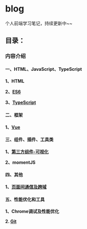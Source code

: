 # blog
个人前端学习笔记，持续更新中~~

## 目录：

### 内容介绍

#### 一、HTML、JavaScript、TypeScript

**1、HTML**

**2、[ES6](https://github.com/snowLeopard93/blog/tree/master/study/guide/ES6)**

**3、[TypeScript](https://github.com/snowLeopard93/blog/tree/master/study/guide/TypeScript)**

#### 二、框架

**1、[Vue](https://github.com/snowLeopard93/blog/blob/master/study/guide/Vue)**

#### 三、组件、插件、工具类

**1、[第三方组件-可视化](https://github.com/snowLeopard93/blog/tree/master/study/guide/%E7%AC%AC%E4%B8%89%E6%96%B9%E7%BB%84%E4%BB%B6/%E5%8F%AF%E8%A7%86%E5%8C%96)**

**2、momentJS**

#### 四、其他

**1、[页面间通信及跨域](https://github.com/snowLeopard93/blog/blob/master/study/guide/%E5%85%B6%E4%BB%96/%E9%A1%B5%E9%9D%A2%E9%97%B4%E9%80%9A%E4%BF%A1%E5%8F%8A%E8%B7%A8%E5%9F%9F.md)**

#### 五、性能优化和工具

**1、Chrome调试及性能优化**

**2. [Git](https://github.com/snowLeopard93/blog/tree/master/study/guide/Git)**




